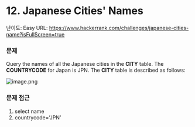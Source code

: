 # 12. Japanese Cities' Names

난이도: Easy
URL: https://www.hackerrank.com/challenges/japanese-cities-name?isFullScreen=true

### 문제

Query the names of all the Japanese cities in the **CITY** table. The **COUNTRYCODE** for Japan is JPN. The **CITY** table is described as follows:

![image.png](12%20Japanese%20Cities'%20Names%20150bdab64151805784e5fe99ae872e34/image.png)

### 문제 접근

1. select name
2. countrycode=’JPN’